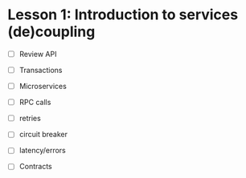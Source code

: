 # Lesson 1: Introduction to services (de)coupling

- [ ] Review API
- [ ] Transactions
- [ ] Microservices
- [ ] RPC calls
- [ ] retries
- [ ] circuit breaker
- [ ] latency/errors
- [ ] Contracts 

